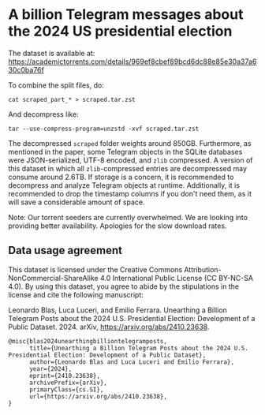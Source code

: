 # A billion Telegram messages about the 2024 US presidential election
The dataset is available at: https://academictorrents.com/details/969ef8cbef89bcd6dc88e85e30a37a630c0ba76f

To combine the split files, do:
```
cat scraped_part_* > scraped.tar.zst
```
And decompress like:
```
tar --use-compress-program=unzstd -xvf scraped.tar.zst
```

The decompressed `scraped` folder weights around 850GB. Furthermore, as mentioned in the paper, some Telegram objects in the SQLite databases were JSON-serialized, UTF-8 encoded, and `zlib` compressed. A version of this dataset in which all `zlib`-compressed entries are decompressed may consume around 2.6TB. If storage is a concern, it is recommended to decompress and analyze Telegram objects at runtime. Additionally, it is recommended to drop the timestamp columns if you don't need them, as it will save a considerable amount of space.

Note: Our torrent seeders are currently overwhelmed. We are looking into providing better availability. Apologies for the slow download rates.


## Data usage agreement
This dataset is licensed under the Creative Commons Attribution-NonCommercial-ShareAlike 4.0 International Public License (CC BY-NC-SA 4.0). By using this dataset, you agree to abide by the stipulations in the license and cite the following manuscript:

Leonardo Blas, Luca Luceri, and Emilio Ferrara. Unearthing a Billion Telegram Posts about the 2024 U.S. Presidential Election: Development of a Public Dataset. 2024. arXiv, https://arxiv.org/abs/2410.23638.

```
@misc{blas2024unearthingbilliontelegramposts,
      title={Unearthing a Billion Telegram Posts about the 2024 U.S. Presidential Election: Development of a Public Dataset}, 
      author={Leonardo Blas and Luca Luceri and Emilio Ferrara},
      year={2024},
      eprint={2410.23638},
      archivePrefix={arXiv},
      primaryClass={cs.SI},
      url={https://arxiv.org/abs/2410.23638}, 
}
```

